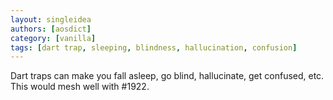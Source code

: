 ```yaml
---
layout: singleidea
authors: [aosdict]
category: [vanilla]
tags: [dart trap, sleeping, blindness, hallucination, confusion]
---
```

Dart traps can make you fall asleep, go blind, hallucinate, get confused, etc. This would mesh well with #1922.
